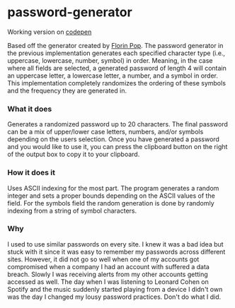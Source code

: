 # password-generator

Working version on [codepen](https://codepen.io/eren/pen/ExaWOaK)

Based off the generator created by [Florin Pop](https://codepen.io/FlorinPop17). The password generator in the previous implementation generates each specified character type (i.e., uppercase, lowercase, number, symbol) in order. Meaning, in the case where all fields are selected, a generated password of length 4 will contain an uppercase letter, a lowercase letter, a number, and a symbol in order. This implementation completely randomizes the ordering of these symbols and the frequency they are generated in. 

### What it does

Generates a randomized password up to 20 characters. The final password can be a mix of upper/lower case letters, numbers, and/or symbols depending on the users selection. Once you have generated a password and you would like to use it, you can press the clipboard button on the right of the output box to copy it to your clipboard. 

### How it does it

Uses ASCII indexing for the most part. The program generates a random integer and sets a proper bounds depending on the ASCII values of the field. For the symbols field the random generation is done by randomly indexing from a string of symbol characters. 

### Why

I used to use similar passwords on every site. I knew it was a bad idea but stuck with it since it was easy to remember my passwords across different sites. However, it did not go so well when one of my accounts got compromised when a company I had an account with suffered a data breach. Slowly I was receiving alerts from my other accounts getting accessed as well. The day when I was listening to Leonard Cohen on Spotify and the music suddenly started playing from a device I didn't own was the day I changed my lousy password practices. Don't do what I did. 
